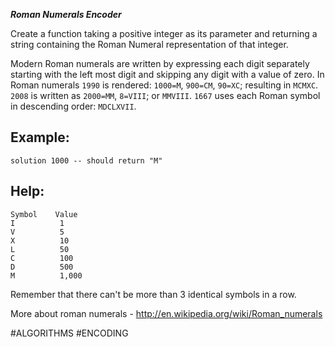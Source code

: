 ***Roman Numerals Encoder***

Create a function taking a positive integer as its parameter and returning a string containing the Roman Numeral representation of that integer.

Modern Roman numerals are written by expressing each digit separately starting with the left most digit and skipping any digit with a value of zero. In Roman numerals `1990` is rendered: `1000=M`, `900=CM`, `90=XC`; resulting in `MCMXC`. `2008` is written as `2000=MM`, `8=VIII`; or `MMVIII`. `1667` uses each Roman symbol in descending order: `MDCLXVII`.

Example:
--------
```
solution 1000 -- should return "M"
```

Help:
-----
```
Symbol    Value
I          1
V          5
X          10
L          50
C          100
D          500
M          1,000
```

Remember that there can't be more than 3 identical symbols in a row.

More about roman numerals - http://en.wikipedia.org/wiki/Roman_numerals

#ALGORITHMS #ENCODING
